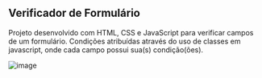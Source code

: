 ## Verificador de Formulário

Projeto desenvolvido com HTML, CSS e JavaScript para verificar campos de um formulário.
Condições atribuídas através do uso de classes em javascript, onde cada campo possui sua(s) condição(ões).


![image](https://github.com/pedroAugtIn/Formul-rio.js/assets/158518938/77225172-bc65-4d82-b405-b9de92607f25)
